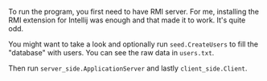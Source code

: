 To run the program, you first need to have RMI server. 
For me, installing the RMI extension for 
Intellij was enough and that made it to work. It's quite odd.


You might want to take a look and optionally run ```seed.CreateUsers``` to fill
the "database" with users. You can see the raw data in ```users.txt```.

Then run ```server_side.ApplicationServer``` and
lastly ```client_side.Client```.